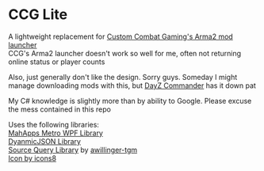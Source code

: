 CCG Lite
=======

A lightweight replacement for [Custom Combat Gaming's Arma2 mod launcher](http://customcombatgaming.com/forums/index.php?/forum/48-ccg-launcher/)  
CCG's Arma2 launcher doesn't work so well for me, often not returning online status or player counts  

Also, just generally don't like the design. Sorry guys.
Someday I might manage downloading mods with this, but [DayZ Commander](http://www.dayzcommander.com/) has it down pat  

My C# knowledge is slightly more than by ability to Google. Please excuse the mess contained in this repo

Uses the following libraries:  
[MahApps Metro WPF Library](https://github.com/MahApps/MahApps.Metro)  
[DyanmicJSON Library](https://dynamicjson.codeplex.com/)  
[Source Query Library](https://github.com/awillinger-tgm/SourceServerQuery) by [awillinger-tgm](https://github.com/awillinger-tgm)  
[Icon by icons8](http://www.icons8.com)  
